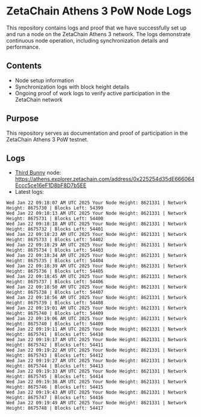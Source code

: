 # ZetaChain Athens 3 PoW Node Logs
This repository contains logs and proof that we have successfully set up and run a node on the ZetaChain Athens 3 network. The logs demonstrate continuous node operation, including synchronization details and performance.

## Contents
- Node setup information
- Synchronization logs with block height details
- Ongoing proof of work logs to verify active participation in the ZetaChain network

## Purpose
This repository serves as documentation and proof of participation in the ZetaChain Athens 3 PoW testnet.

## Logs

- [Third Bunny](https://thirdbunny.xyz/) node: https://athens.explorer.zetachain.com/address/0x225254d35dE666064Eccc5ce16eF1D8bF8D7b5EE
- Latest logs:
```
Wed Jan 22 09:18:07 AM UTC 2025 Your Node Height: 8621331 | Network Height: 8675730 | Blocks Left: 54399
Wed Jan 22 09:18:13 AM UTC 2025 Your Node Height: 8621331 | Network Height: 8675731 | Blocks Left: 54400
Wed Jan 22 09:18:18 AM UTC 2025 Your Node Height: 8621331 | Network Height: 8675732 | Blocks Left: 54401
Wed Jan 22 09:18:23 AM UTC 2025 Your Node Height: 8621331 | Network Height: 8675733 | Blocks Left: 54402
Wed Jan 22 09:18:29 AM UTC 2025 Your Node Height: 8621331 | Network Height: 8675734 | Blocks Left: 54403
Wed Jan 22 09:18:34 AM UTC 2025 Your Node Height: 8621331 | Network Height: 8675735 | Blocks Left: 54404
Wed Jan 22 09:18:39 AM UTC 2025 Your Node Height: 8621331 | Network Height: 8675736 | Blocks Left: 54405
Wed Jan 22 09:18:45 AM UTC 2025 Your Node Height: 8621331 | Network Height: 8675737 | Blocks Left: 54406
Wed Jan 22 09:18:50 AM UTC 2025 Your Node Height: 8621331 | Network Height: 8675738 | Blocks Left: 54407
Wed Jan 22 09:18:56 AM UTC 2025 Your Node Height: 8621331 | Network Height: 8675739 | Blocks Left: 54408
Wed Jan 22 09:19:01 AM UTC 2025 Your Node Height: 8621331 | Network Height: 8675740 | Blocks Left: 54409
Wed Jan 22 09:19:06 AM UTC 2025 Your Node Height: 8621331 | Network Height: 8675740 | Blocks Left: 54409
Wed Jan 22 09:19:11 AM UTC 2025 Your Node Height: 8621331 | Network Height: 8675741 | Blocks Left: 54410
Wed Jan 22 09:19:17 AM UTC 2025 Your Node Height: 8621331 | Network Height: 8675742 | Blocks Left: 54411
Wed Jan 22 09:19:22 AM UTC 2025 Your Node Height: 8621331 | Network Height: 8675743 | Blocks Left: 54412
Wed Jan 22 09:19:27 AM UTC 2025 Your Node Height: 8621331 | Network Height: 8675744 | Blocks Left: 54413
Wed Jan 22 09:19:33 AM UTC 2025 Your Node Height: 8621331 | Network Height: 8675745 | Blocks Left: 54414
Wed Jan 22 09:19:38 AM UTC 2025 Your Node Height: 8621331 | Network Height: 8675746 | Blocks Left: 54415
Wed Jan 22 09:19:43 AM UTC 2025 Your Node Height: 8621331 | Network Height: 8675747 | Blocks Left: 54416
Wed Jan 22 09:19:49 AM UTC 2025 Your Node Height: 8621331 | Network Height: 8675748 | Blocks Left: 54417
```
